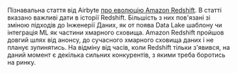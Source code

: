 Пізнавальна стаття від Airbyte [про еволюцію Amazon Redshift](https://airbyte.com/blog/amazon-redshift-data-warehouse-evolution). В статті вказано важливі дати в історії Redshift. Більшість з них пов'язані зі зміною підходів до Інженерії Даних, як от поява Data Lake шаблону чи інтеграція ML як частини хмарного сховища. Amazon Redshift пройшов довгий шлях від анонсу, до сучасного хмарного сховища даних і не планує зупинятись. На відміну від часів, коли Redshift тільки з'явився, на даний момент є декілька сильних конкурентів, з якими треба боротись на ринку.